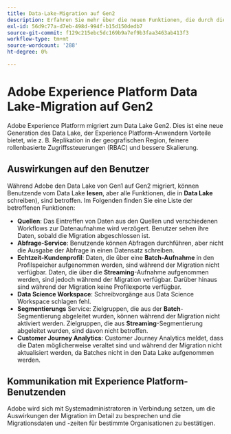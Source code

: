 ```yaml
---
title: Data-Lake-Migration auf Gen2
description: Erfahren Sie mehr über die neuen Funktionen, die durch die Migration des Data Lake zu Gen2 in Adobe Experience Platform bereitgestellt werden.
exl-id: 56d9c77a-d7eb-498d-994f-b15d150dedb7
source-git-commit: f129c215ebc5dc169b9a7ef9b3faa3463ab413f3
workflow-type: tm+mt
source-wordcount: '288'
ht-degree: 0%

---
```


# Adobe Experience Platform Data Lake-Migration auf Gen2

Adobe Experience Platform migriert zum Data Lake Gen2. Dies ist eine neue Generation des Data Lake, der Experience Platform-Anwendern Vorteile bietet, wie z. B. Replikation in der geografischen Region, feinere rollenbasierte Zugriffssteuerungen (RBAC) und bessere Skalierung.

## Auswirkungen auf den Benutzer

Während Adobe den Data Lake von Gen1 auf Gen2 migriert, können Benutzende vom Data Lake **lesen**, aber alle Funktionen, die in **Data Lake** schreiben), sind betroffen. Im Folgenden finden Sie eine Liste der betroffenen Funktionen:

- **Quellen**: Das Eintreffen von Daten aus den Quellen und verschiedenen Workflows zur Datenaufnahme wird verzögert. Benutzer sehen ihre Daten, sobald die Migration abgeschlossen ist.
- **Abfrage-Service**: Benutzende können Abfragen durchführen, aber nicht die Ausgabe der Abfrage in einen Datensatz schreiben.
- **Echtzeit-Kundenprofil**: Daten, die über eine **Batch-Aufnahme** in den Profilspeicher aufgenommen werden, sind während der Migration nicht verfügbar. Daten, die über die **Streaming**-Aufnahme aufgenommen werden, sind jedoch während der Migration verfügbar. Darüber hinaus sind während der Migration keine Profilexporte verfügbar.
- **Data Science Workspace**: Schreibvorgänge aus Data Science Workspace schlagen fehl.
- **Segmentierungs** Service: Zielgruppen, die aus der **Batch**-Segmentierung abgeleitet wurden, können während der Migration nicht aktiviert werden. Zielgruppen, die aus **Streaming**-Segmentierung abgeleitet wurden, sind davon nicht betroffen.
- **Customer Journey Analytics**: Customer Journey Analytics meldet, dass die Daten möglicherweise veraltet sind und während der Migration nicht aktualisiert werden, da Batches nicht in den Data Lake aufgenommen werden.

## Kommunikation mit Experience Platform-Benutzenden

Adobe wird sich mit Systemadministratoren in Verbindung setzen, um die Auswirkungen der Migration im Detail zu besprechen und die Migrationsdaten und -zeiten für bestimmte Organisationen zu bestätigen.
